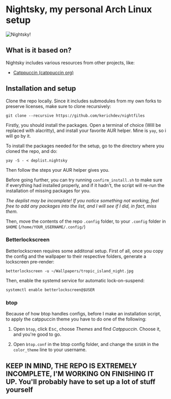 # Nightsky, my personal Arch Linux setup

![Nightsky!](https://github.com/kerichdev/nightfiles/blob/main/banner.nightsky?raw=true "Nightsky Banner")

## What is it based on?

Nightsky includes various resources from other projects, like:

- [Catppuccin (catppuccin org)](https://github.com/catppuccin/catppuccin)

## Installation and setup

Clone the repo locally. Since it includes submodules from my own forks to preserve licenses, make sure to clone recursively:

```
git clone --recursive https://github.com/kerichdev/nightfiles
```

Firstly, you should install the packages. Open a terminal of choice (Will be replaced with alacritty), and install your favorite AUR helper. Mine is `yay`, so i will go by it.

To install the packages needed for the setup, go to the directory where you cloned the repo, and do:

```
yay -S - < deplist.nightsky
```

Then follow the steps your AUR helper gives you.

Before going further, you can try running `confirm_install.sh` to make sure if everything had installed properly, and if it hadn't, the script will re-run the installation of missing packages for you.

*The deplist may be incomplete! If you notice something not working, feel free to add any packages into the list, and I will see if I did, in fact, miss them.*

Then, move the contents of the repo `.config` folder, to your `.config` folder in `$HOME` (`/home/YOUR_USERNAME/.config/`)

### Betterlockscreen

Betterlockscreen requires some additonal setup. First of all, once you copy the config and the wallpaper to their respective folders, generate a lockscreen pre-render:

```
betterlockscreen -u ~/Wallpapers/tropic_island_night.jpg
```

Then, enable the systemd service for automatic lock-on-suspend:

```
systemctl enable betterlockscreen@$USER
```

### btop

Because of how btop handles configs, before I make an installation script, to apply the catppuccin theme you have to do one of the following:

1. Open `btop`, click <kbd>Esc</kbd>, choose *Themes* and find *Catppuccin*. Choose it, and you're good to go.

2. Open `btop.conf` in the btop config folder, and change the `$USER` in the `color_theme` line to your username.

## KEEP IN MIND, THE REPO IS EXTREMELY INCOMPLETE, I'M WORKING ON FINISHING IT UP. You'll probably have to set up a lot of stuff yourself
